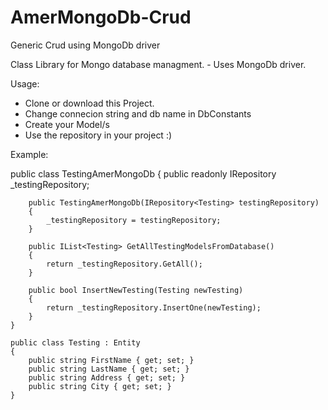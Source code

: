 # AmerMongoDb-Crud
Generic Crud using MongoDb driver

Class Library for Mongo database managment. - Uses MongoDb driver.

Usage:
- Clone or download this Project.
- Change connecion string and db name in DbConstants
- Create your Model/s
- Use the repository in your project :)

Example:

 public class TestingAmerMongoDb
    {
        public readonly IRepository<Testing> _testingRepository;

        public TestingAmerMongoDb(IRepository<Testing> testingRepository)
        {
            _testingRepository = testingRepository;
        }

        public IList<Testing> GetAllTestingModelsFromDatabase()
        {
            return _testingRepository.GetAll();
        }

        public bool InsertNewTesting(Testing newTesting)
        {
            return _testingRepository.InsertOne(newTesting);
        }
    }

    public class Testing : Entity
    {
        public string FirstName { get; set; }
        public string LastName { get; set; }
        public string Address { get; set; }
        public string City { get; set; }
    }

